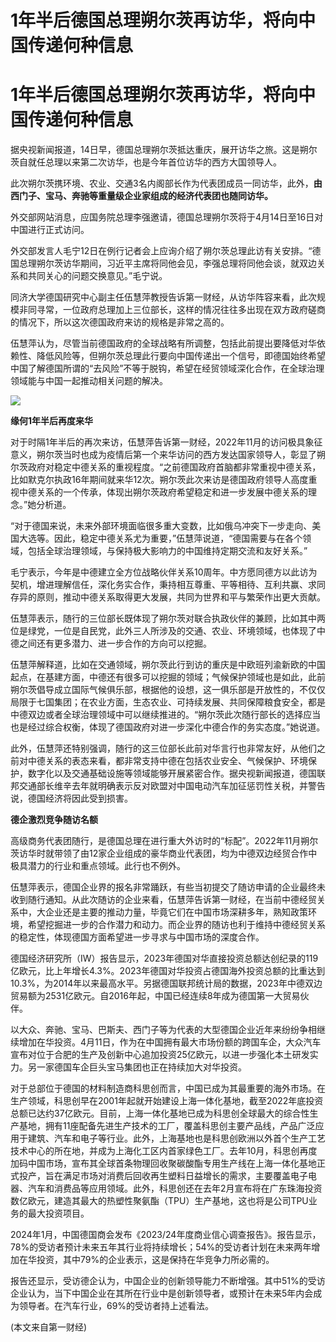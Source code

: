 # 1年半后德国总理朔尔茨再访华，将向中国传递何种信息

# 1年半后德国总理朔尔茨再访华，将向中国传递何种信息

据央视新闻报道，14日早，德国总理朔尔茨抵达重庆，展开访华之旅。这是朔尔茨自就任总理以来第二次访华，也是今年首位访华的西方大国领导人。

此次朔尔茨携环境、农业、交通3名内阁部长作为代表团成员一同访华，此外，**由西门子、宝马、奔驰等重量级企业家组成的经济代表团也随同访华。**

外交部网站消息，应国务院总理李强邀请，德国总理朔尔茨将于4月14日至16日对中国进行正式访问。

外交部发言人毛宁12日在例行记者会上应询介绍了朔尔茨总理此访有关安排。“德国总理朔尔茨访华期间，习近平主席将同他会见，李强总理将同他会谈，就双边关系和共同关心的问题交换意见。”毛宁说。

同济大学德国研究中心副主任伍慧萍教授告诉第一财经，从访华阵容来看，此次规模非同寻常，一位政府总理加上三位部长，这样的情况往往多出现在双方政府磋商的情况下，所以这次德国政府来访的规格是非常之高的。

伍慧萍认为，尽管当前德国政府的全球战略有所调整，包括此前提出要降低对华依赖性、降低风险等，但朔尔茨总理此行要向中国传递出一个信号，即德国始终希望中国了解德国所谓的“去风险”不等于脱钩，希望在经贸领域深化合作，在全球治理领域能与中国一起推动相关问题的解决。

![](https://inews.gtimg.com/om_bt/OjMrxbzsrDbTWAuB3KYDmVjJBassjEWi6aA3LAvnEnTa4AA/1000)

**缘何1年半后再度来华**

对于时隔1年半后的再次来访，伍慧萍告诉第一财经，2022年11月的访问极具象征意义，朔尔茨当时也成为疫情后第一个来华访问的西方发达国家领导人，彰显了朔尔茨政府对稳定中德关系的重视程度。“之前德国政府首脑都非常重视中德关系，比如默克尔执政16年期间就来华12次。朔尔茨此次来访是德国政府领导人高度重视中德关系的一个传承，体现出朔尔茨政府希望稳定和进一步发展中德关系的理念。”她分析道。

“对于德国来说，未来外部环境面临很多重大变数，比如俄乌冲突下一步走向、美国大选等。因此，稳定中德关系尤为重要，”伍慧萍说道，“德国需要与在各个领域，包括全球治理领域，与保持极大影响力的中国维持定期交流和友好关系。”

毛宁表示，今年是中德建立全方位战略伙伴关系10周年。中方愿同德方以此访为契机，增进理解信任，深化务实合作，秉持相互尊重、平等相待、互利共赢、求同存异的原则，推动中德关系取得更大发展，共同为世界和平与繁荣作出更大贡献。

伍慧萍表示，随行的三位部长既体现了朔尔茨对联合执政伙伴的兼顾，比如其中两位是绿党，一位是自民党，此外三人所涉及的交通、农业、环境领域，也体现了中德之间还有更多潜力、进一步合作的方向可以挖掘。

伍慧萍解释道，比如在交通领域，朔尔茨此行到访的重庆是中欧班列渝新欧的中国起点，在基建方面，中德还有很多可以挖掘的领域；气候保护领域也是如此，此前朔尔茨倡导成立国际气候俱乐部，根据他的设想，这一俱乐部是开放性的，不仅仅局限于七国集团；在农业方面，生态农业、可持续发展、共同保障粮食安全，都是中德双边或者全球治理领域中可以继续推进的。“朔尔茨此次随行部长的选择应当也是经过综合权衡，体现了德国政府对进一步深化中德合作的务实态度。”她说道。

此外，伍慧萍还特别强调，随行的这三位部长此前对华言行也非常友好，从他们之前对中德关系的表态来看，都非常支持中德在包括农业安全、气候保护、环境保护，数字化以及交通基础设施等领域能够开展紧密合作。据央视新闻报道，德国联邦交通部长维辛去年就明确表示反对欧盟对中国电动汽车加征惩罚性关税，并警告说，德国经济将因此受到损害。

**德企激烈竞争随访名额**

高级商务代表团随行，是德国总理在进行重大外访时的“标配”。2022年11月朔尔茨访华时就带领了由12家企业组成的豪华商业代表团，均为中德双边经贸合作中极具潜力的行业和重点领域。此行也不例外。

伍慧萍表示，德国企业界的报名非常踊跃，有些当初提交了随访申请的企业最终未收到随行通知。从此次随访的企业来看，伍慧萍告诉第一财经，在当前中德经贸关系中，大企业还是主要的推动力量，毕竟它们在中国市场深耕多年，熟知政策环境，希望挖掘进一步的合作潜力和动力。而企业界的随访也利于维持中德经贸关系的稳定性，体现德国方面希望进一步寻求与中国市场的深度合作。

德国经济研究所（IW）报告显示，2023年德国对华直接投资总额达创纪录的119亿欧元，比上年增长4.3%。2023年德国对华投资占德国海外投资总额的比重达到10.3%，为2014年以来最高水平。另据德国联邦统计局的数据，2023年中德双边贸易额为2531亿欧元。自2016年起，中国已经连续8年成为德国第一大贸易伙伴。

以大众、奔驰、宝马、巴斯夫、西门子等为代表的大型德国企业近年来纷纷争相继续增加在华投资。4月11日，作为在中国拥有最大市场份额的跨国车企，大众汽车宣布对位于合肥的生产及创新中心追加投资25亿欧元，以进一步强化本土研发实力。另一家德国车企巨头宝马集团也正在持续加大对华投资。

对于总部位于德国的材料制造商科思创而言，中国已成为其最重要的海外市场。在生产领域，科思创早在2001年起就开始建设上海一体化基地，截至2022年底投资总额已达约37亿欧元。目前，上海一体化基地已成为科思创全球最大的综合性生产基地，拥有11座配备先进生产技术的工厂，覆盖科思创主要产品线，产品广泛应用于建筑、汽车和电子等行业。此外，上海基地也是科思创欧洲以外首个生产工艺技术中心的所在地，并成为上海化工区内首家绿色工厂。去年10月，科思创再度加码中国市场，宣布其全球首条物理回收聚碳酸酯专用生产线在上海一体化基地正式投产，旨在满足市场对消费后回收再生塑料日益增长的需求，主要覆盖电子电器、汽车和消费品等应用领域。此外，科思创还在去年2月宣布将在广东珠海投资数亿欧元，建造其最大的热塑性聚氨酯（TPU）生产基地，这也将是公司TPU业务的最大投资项目。

2024年1月，中国德国商会发布《2023/24年度商业信心调查报告》。报告显示，78%的受访者预计未来五年其行业将持续增长；54%的受访者计划在未来两年增加在华投资，其中79%的企业表示，这是保持在华竞争力所必需的。

报告还显示，受访德企认为，中国企业的创新领导能力不断增强。其中51%的受访企业认为，当下中国企业在其所在行业中是创新领导者，或预计在未来5年内会成为领导者。在汽车行业，69%的受访者持上述看法。

(本文来自第一财经)

